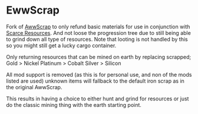 # EwwScrap
Fork of [AwwScrap](https://github.com/Thraxus/AwwScrap) to only refund basic materials for use in conjunction with [Scarce Resources](https://steamcommunity.com/sharedfiles/filedetails/?id=831739660). And not loose the progression tree due to still being able to grind down all type of resources. Note that looting is not handled by this so you might still get a lucky cargo container.

Only returning resources that can be mined on earth by replacing scrapped;
Gold > Nickel
Platinum > Cobalt
Silver > Silicon

All mod support is removed (as this is for personal use, and non of the mods listed are used) unknown items will fallback to the default iron scrap as in the original AwwScrap.

This results in having a choice to either hunt and grind for resources or just do the classic mining thing with the earth starting point.
